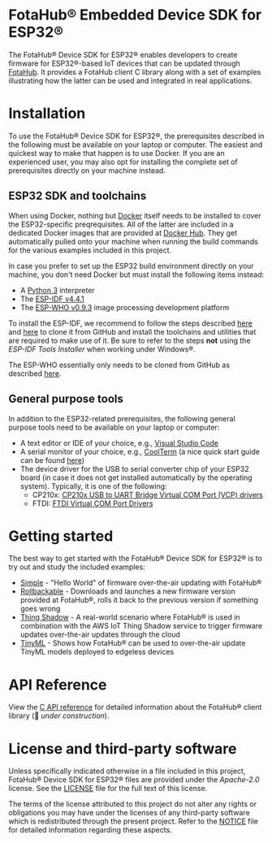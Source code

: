 # FotaHub&reg; Embedded Device SDK for ESP32&reg;
The FotaHub&reg; Device SDK for ESP32&reg; enables developers to create firmware for ESP32&reg;-based IoT devices that can be updated through [FotaHub](http://fotahub.com). It provides a FotaHub client C library along with a set of examples illustrating how the latter can be used and integrated in real applications.

# Installation
To use the FotaHub&reg; Device SDK for ESP32&reg;, the prerequisites described in the following must be available on your laptop or computer. The easiest and quickest way to make that happen is to use Docker. If you are an experienced user, you may also opt for installing the complete set of prerequisites directly on your machine instead.

## ESP32 SDK and toolchains
When using Docker, nothing but [Docker](https://docs.docker.com/get-docker) itself needs to be installed to cover the ESP32-specific preqrequisites. All of the latter are included in a dedicated Docker images that are provided at [Docker Hub](https://hub.docker.com/r/fotahub). They get automatically pulled onto your machine when running the build commands for the various examples included in this project.

In case you prefer to set up the ESP32 build environment directly on your machine, you don't need Docker but must install the following items instead:

* A [Python 3](https://www.python.org/downloads) interpreter
* The [ESP-IDF v4.4.1](https://github.com/espressif/esp-idf/releases/tag/v4.4.1)
* The [ESP-WHO v0.9.3](https://github.com/espressif/esp-who/releases/tag/v0.9.3) image processing development platform

To install the ESP-IDF, we recommend to follow the steps described [here](https://docs.espressif.com/projects/esp-idf/en/v4.4.1/esp32/get-started/index.html#step-2-get-esp-idf) and [here](https://docs.espressif.com/projects/esp-idf/en/v4.4.1/esp32/get-started/index.html#step-3-set-up-the-tools) to clone it from GitHub and install the toolchains and utilities that are required to make use of it. Be sure to refer to the steps **not** using the *ESP-IDF Tools Installer* when working under Windows&reg;.

The ESP-WHO essentially only needs to be cloned from GitHub as described [here](https://github.com/espressif/esp-who#get-esp-who).

## General purpose tools
In addition to the ESP32-related prerequisites, the following general purpose tools need to be available on your laptop or computer:
* A text editor or IDE of your choice, e.g., [Visual Studio Code](https://code.visualstudio.com)  
* A serial monitor of your choice, e.g., [CoolTerm](https://freeware.the-meiers.org) (a nice quick start guide can be found [here](https://learn.adafruit.com/getting-started-with-binho-nova/quickstart-with-coolterm))
* The device driver for the USB to serial converter chip of your ESP32 board (in case it does not get installed automatically by the operating system). Typically, it is one of the following:
  * CP210x: [CP210x USB to UART Bridge Virtual COM Port (VCP) drivers](https://www.silabs.com/developers/usb-to-uart-bridge-vcp-drivers)
  * FTDI: [FTDI Virtual COM Port Drivers](https://ftdichip.com/drivers/vcp-drivers)

# Getting started
The best way to get started with the FotaHub&reg; Device SDK for ESP32&reg; is to try out and study the included examples:
* [Simple](docs/getting-started/simple.md) - "Hello World" of firmware over-the-air updating with FotaHub&reg;
* [Rollbackable](docs/getting-started/rollbackable.md) - Downloads and launches a new firmware version provided at FotaHub&reg;, rolls it back to the previous version if something goes wrong
* [Thing Shadow](docs/getting-started/thingshadow.md) - A real-world scenario where FotaHub&reg; is used in combination with the AWS IoT Thing Shadow service to trigger firmware updates over-the-air updates through the cloud
* [TinyML](docs/getting-started/tinyml.md) - Shows how FotaHub&reg; can be used to over-the-air update TinyML models deployed to edgeless devices

# API Reference
View the [C API reference](include/FotaHub.h) for detailed information about the FotaHub&reg; client library (:construction: *under construction*).

# License and third-party software
Unless specifically indicated otherwise in a file included in this project, FotaHub&reg; Device SDK for ESP32&reg; files are provided under the *Apache-2.0* license. See the [LICENSE](LICENSE) file for the full text of this license.

The terms of the license attributed to this project do not alter any rights or obligations you may have under the licenses of any third-party software which is redistributed through the present project. Refer to the [NOTICE](NOTICE.md) file for detailed information regarding these aspects.
